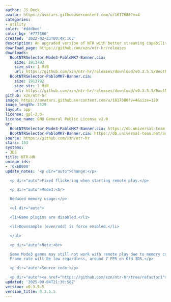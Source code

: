 ```yaml
---
author: JS Deck
avatar: https://avatars.githubusercontent.com/u/1617680?v=4
categories:
- utility
color: '#dddbed'
color_bg: '#777680'
created: '2022-02-23T00:48:16Z'
description: An upgraded version of NTR with better streaming capabilities.
download_page: https://github.com/xzn/ntr-hr/releases
downloads:
  BootNTRSelector-Mode3-PabloMK7-Banner.cia:
    size: 1913792
    size_str: 1 MiB
    url: https://github.com/xzn/ntr-hr/releases/download/v0.3.5.5/BootNTRSelector-Mode3-PabloMK7-Banner.cia
  BootNTRSelector-PabloMK7-Banner.cia:
    size: 1913792
    size_str: 1 MiB
    url: https://github.com/xzn/ntr-hr/releases/download/v0.3.5.5/BootNTRSelector-PabloMK7-Banner.cia
github: xzn/ntr-hr
image: https://avatars.githubusercontent.com/u/1617680?v=4&size=128
image_length: 1529
layout: app
license: gpl-2.0
license_name: GNU General Public License v2.0
qr:
  BootNTRSelector-Mode3-PabloMK7-Banner.cia: https://db.universal-team.net/assets/images/qr/bootntrselector-mode3-pablomk7-banner-cia.png
  BootNTRSelector-PabloMK7-Banner.cia: https://db.universal-team.net/assets/images/qr/bootntrselector-pablomk7-banner-cia.png
source: https://github.com/xzn/ntr-hr
stars: 153
systems:
- 3DS
title: NTR-HR
unique_ids:
- '0xEB000'
update_notes: '<p dir="auto">Change:</p>

  <p dir="auto">Fixed flickering when starting remote play.</p>

  <p dir="auto">Mode3:<br>

  Reduced memory usage:</p>

  <ul dir="auto">

  <li>Game plugins are disabled.</li>

  <li>Downsample (even/odd) is force enabled.</li>

  </ul>

  <p dir="auto">Note:<br>

  Some Mode3 games may still not work with remote play due to memory constraints.
  Frame rate will be low regardless, around 7 FPS on Old 3DS.</p>

  <p dir="auto">Source code:</p>

  <p dir="auto"><a href="https://github.com/xzn/ntr-hr/tree/refactor1">https://github.com/xzn/ntr-hr/tree/refactor1</a></p>'
updated: '2025-09-04T21:30:58Z'
version: v0.3.5.5
version_title: 0.3.5.5
---
```

